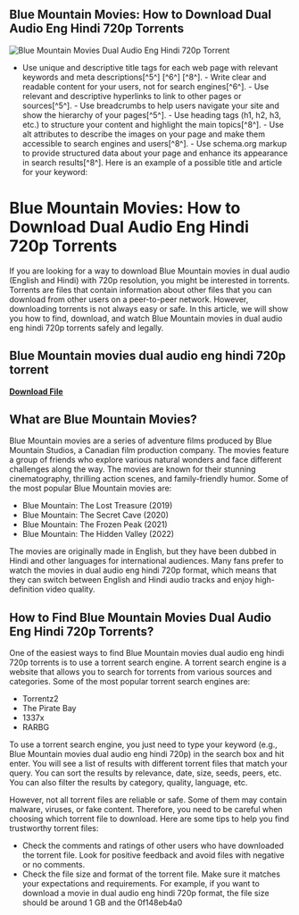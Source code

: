 ## Blue Mountain Movies: How to Download Dual Audio Eng Hindi 720p Torrents

 
![Blue Mountain Movies Dual Audio Eng Hindi 720p Torrent](https://encrypted-tbn1.gstatic.com/images?q=tbn:ANd9GcRFXaIRbhfjk2snbGhspqZL1_tq8Aknx3cWqqVcRrnxw3Vd-3EATmZjv52Y)

 - Use unique and descriptive title tags for each web page with relevant keywords and meta descriptions[^5^] [^6^] [^8^]. - Write clear and readable content for your users, not for search engines[^6^]. - Use relevant and descriptive hyperlinks to link to other pages or sources[^5^]. - Use breadcrumbs to help users navigate your site and show the hierarchy of your pages[^5^]. - Use heading tags (h1, h2, h3, etc.) to structure your content and highlight the main topics[^8^]. - Use alt attributes to describe the images on your page and make them accessible to search engines and users[^8^]. - Use schema.org markup to provide structured data about your page and enhance its appearance in search results[^8^].  Here is an example of a possible title and article for your keyword:  
# Blue Mountain Movies: How to Download Dual Audio Eng Hindi 720p Torrents
 
If you are looking for a way to download Blue Mountain movies in dual audio (English and Hindi) with 720p resolution, you might be interested in torrents. Torrents are files that contain information about other files that you can download from other users on a peer-to-peer network. However, downloading torrents is not always easy or safe. In this article, we will show you how to find, download, and watch Blue Mountain movies in dual audio eng hindi 720p torrents safely and legally.
 
## Blue Mountain movies dual audio eng hindi 720p torrent


[**Download File**](https://www.google.com/url?q=https%3A%2F%2Furloso.com%2F2tKEQt&sa=D&sntz=1&usg=AOvVaw2ZZ96hvr7RePpNFpqVSN2K)

 
## What are Blue Mountain Movies?
 
Blue Mountain movies are a series of adventure films produced by Blue Mountain Studios, a Canadian film production company. The movies feature a group of friends who explore various natural wonders and face different challenges along the way. The movies are known for their stunning cinematography, thrilling action scenes, and family-friendly humor. Some of the most popular Blue Mountain movies are:
 
- Blue Mountain: The Lost Treasure (2019)
- Blue Mountain: The Secret Cave (2020)
- Blue Mountain: The Frozen Peak (2021)
- Blue Mountain: The Hidden Valley (2022)

The movies are originally made in English, but they have been dubbed in Hindi and other languages for international audiences. Many fans prefer to watch the movies in dual audio eng hindi 720p format, which means that they can switch between English and Hindi audio tracks and enjoy high-definition video quality.
 
## How to Find Blue Mountain Movies Dual Audio Eng Hindi 720p Torrents?
 
One of the easiest ways to find Blue Mountain movies dual audio eng hindi 720p torrents is to use a torrent search engine. A torrent search engine is a website that allows you to search for torrents from various sources and categories. Some of the most popular torrent search engines are:

- Torrentz2
- The Pirate Bay
- 1337x
- RARBG

To use a torrent search engine, you just need to type your keyword (e.g., Blue Mountain movies dual audio eng hindi 720p) in the search box and hit enter. You will see a list of results with different torrent files that match your query. You can sort the results by relevance, date, size, seeds, peers, etc. You can also filter the results by category, quality, language, etc.
 
However, not all torrent files are reliable or safe. Some of them may contain malware, viruses, or fake content. Therefore, you need to be careful when choosing which torrent file to download. Here are some tips to help you find trustworthy torrent files:

- Check the comments and ratings of other users who have downloaded the torrent file. Look for positive feedback and avoid files with negative or no comments.
- Check the file size and format of the torrent file. Make sure it matches your expectations and requirements. For example, if you want to download a movie in dual audio eng hindi 720p format, the file size should be around 1 GB and the 0f148eb4a0
